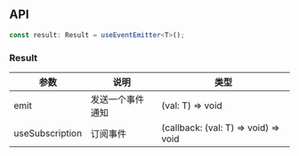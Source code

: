 
## API

```typescript
const result: Result = useEventEmitter<T>();
```

### Result

| 参数            | 说明             | 类型                                 |
|-----------------|------------------|--------------------------------------|
| emit            | 发送一个事件通知 | (val: T) => void                     |
| useSubscription | 订阅事件         | (callback: (val: T) => void) => void |
